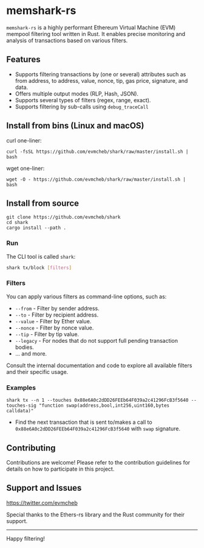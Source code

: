 # memshark-rs

`memshark-rs` is a highly performant Ethereum Virtual Machine (EVM) mempool filtering tool written in Rust. It enables precise monitoring and analysis of transactions based on various filters.

## Features

- Supports filtering transactions by (one or several) attributes such as from address, to address, value, nonce, tip, gas price, signature, and data.
- Offers multiple output modes (RLP, Hash, JSON).
- Supports several types of filters (regex, range, exact).
- Supports filtering by sub-calls using `debug_traceCall`

## Install from bins (Linux and macOS)

curl one-liner:

```
curl -fsSL https://github.com/evmcheb/shark/raw/master/install.sh | bash
```

wget one-liner:

```
wget -O - https://github.com/evmcheb/shark/raw/master/install.sh | bash
``````

## Install from source

```
git clone https://github.com/evmcheb/shark
cd shark
cargo install --path .
```

### Run

The CLI tool is called `shark`:

```bash
shark tx/block [filters]
```

### Filters

You can apply various filters as command-line options, such as:

*   `--from` - Filter by sender address.
*   `--to` - Filter by recipient address.
*   `--value` - Filter by Ether value.
*   `--nonce` - Filter by nonce value.
*   `--tip` - Filter by tip value.
*   `--legacy` - For nodes that do not support full pending transaction bodies. 
*   ... and more.

Consult the internal documentation and code to explore all available filters and their specific usage.

### Examples
```
shark tx --n 1 --touches 0x88e6A0c2dDD26FEEb64F039a2c41296FcB3f5640 --touches-sig "function swap(address,bool,int256,uint160,bytes calldata)"
```
- Find the next transaction that is sent to/makes a call to `0x88e6A0c2dDD26FEEb64F039a2c41296FcB3f5640` with `swap` signature.


Contributing
------------

Contributions are welcome! Please refer to the contribution guidelines for details on how to participate in this project.

Support and Issues
------------------

https://twitter.com/evmcheb

Special thanks to the Ethers-rs library and the Rust community for their support.

---

Happy filtering!